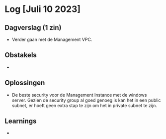 # Log [Juli 10 2023]


## Dagverslag (1 zin)
- Verder gaan met de Management VPC.

## Obstakels
- 

## Oplossingen
- De beste security voor de Management Instance met de windows server. Gezien de security group al goed genoeg is kan het in een public subnet, er hoeft geen extra stap te zijn om het in private subnet te zijn.

## Learnings
- 